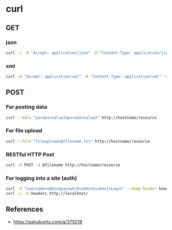 # curl

## GET

### json

```bash
curl -i -H "Accept: application/json" -H "Content-Type: application/json" http://hostname/resource
```

### xml

```bash
curl -H "Accept: application/xml" -H "Content-Type: application/xml" -X GET http://hostname/resource
```

## POST

### For posting data

```bash
curl --data "param1=value1&param2=value2" http://hostname/resource
```

### For file upload

```bash
curl --form "fileupload=@filename.txt" http://hostname/resource
```

### RESTful HTTP Post

```bash
curl -X POST -d @filename http://hostname/resource
```

### For logging into a site (auth)

```bash
curl -d "username=admin&password=admin&submit=Login" --dump-header headers http://localhost/Login
curl -L -b headers http://localhost/

```

## References

- <https://askubuntu.com/a/379218>
